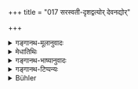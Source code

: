 +++
title = "017 सरस्वती-दृशद्वत्योर् देवनद्योर्"

+++

<details><summary>गङ्गानथ-मूलानुवादः</summary>

The region lying between the divine rivers Sarasvati and Dṛṣasvatī which has been created by the gods,—they call ‘Brahmāvarta’—(17)
</details>

<details><summary>मेधातिथिः</summary>

उक्तानि धर्मे प्रमाणानि । विरोधे च विकल्पो ऽभिहितः । अधिकारिणश् च सामान्येनोक्ताः । इदानीं येषु योग्यतया धर्मो ऽनुष्टेयताम् आपद्यते ते देशा वर्ण्यन्ते । **सरस्वती** नाम नदी । अपरा **दृषद्वती** । तयोर् **नद्योर्** **यद् अन्तरं** मध्यं **तं देशं ब्रह्मावर्त** इत्य् अनया संज्ञया **प्रचक्षते** व्यवहरन्ति शिष्टाः । **देव**ग्रहणम् अवध्यवधिमतोः स्तुत्यर्थम् । देवैः स निर्मितो ऽतः सर्वेभ्यो देशेभ्यः पावनतर इति ॥ २.१७ ॥
</details>

<details><summary>गङ्गानथ-भाष्यानुवादः</summary>

The sources of the knowledge of Dharma have been described; it has also been stated that in cases of couflict there is *option*; persons entitled to the performance of *dharma* have also been indicated in a general way. Now the author proceeds to describe those countries that are fit for the performance of Dharma, and where (on that account) it becomes incumbent to perform it.

‘*Sarasvatī*’ is the river bearing that name. ‘*Dṛṣadvatī*’ is another river; that which *lies between these two*, that region they call by the name of ‘*Brahmāvarta*’; that is the region which the cultured speak of by that name.

‘*Created by the Gods*’—is for the purpose of eulogising the boundaries and the bounded region; the sense being that ‘the region is created by the Gods, and is therefore more sacred than all other regions.’—(17)
</details>

<details><summary>गङ्गानथ-टिप्पन्यः</summary>

The Aparārka quotes this verse along with verses 19,21 to 23, as indicating the views that the ‘black antelope’ is to serve as a mark of the ‘*yajñīya deśa*’ only in the case of the countries *other than those described in these verses*. This verse and verses 18 to 22 have been quoted in the *Madanapārijāta* (p. 12) in support of the view that the ‘Custom’ or ‘Right Behaviour’ that is to be regarded as authoritative and trustworthy is that prevalent among the people inhabiting the tract of land herein defined.

Other writers, among whom are Vaśiṣṭha and Śaṅkha define ‘*Āryāvarta*’ as that tract ‘where the black antelope roams’; which, according to Manu (2.23) is the characteristic feature of the ‘*yajñīya deśa*’ ‘land fit for sacrificial acts’.

This verse is quoted in *Hemādri* (Vrata, p. 27),—in the *Vīramitrodaya* (Paribhāṣā, p. 55), which explains that the epithet ‘*devanirūpitam*,’ ‘created by the Gods,’ is only meant to be eulogistic;—in the
*Dānamayūkha* (p. 7),—and in the *Saṃskāramayūkha* (p. 4).
</details>

<details><summary>Bühler</summary>

017	That land, created by the gods, which lies between the two divine rivers Sarasvati and Drishadvati, the (sages) call Brahmavarta.
</details>
